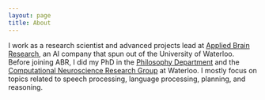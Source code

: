 ```yaml
---
layout: page
title: About
---
```


I work as a research scientist and advanced projects lead at [Applied Brain Research](https://www.appliedbrainresearch.com), an AI company that spun out of the University of Waterloo. Before joining ABR, I did my PhD in the [Philosophy Department](http://www.uwaterloo.ca/philosophy/) and the [Computational Neuroscience Research Group](http://compneuro.uwaterloo.ca) at Waterloo. I mostly focus on topics related to speech processing, language processing, planning, and reasoning.


